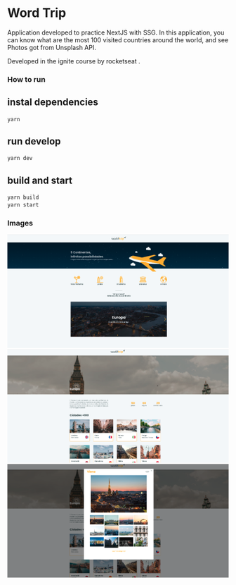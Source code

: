 # Word Trip

Application developed to practice NextJS with SSG. In this application, you can know what are the most 100 visited countries around the world, and see Photos got from Unsplash API.

Developed in the ignite course by rocketseat .

### How to run

## instal dependencies

```bash
yarn
```

## run develop

```bash
yarn dev
```

## build and start

```bash
yarn build
yarn start
```

### Images

![home](./images/home.png)
![continent](./images/continent.png)
![city](./images/city.png)
